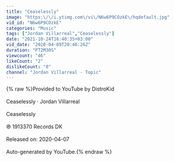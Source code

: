 ```yaml
---
title: "Ceaselessly"
image: "https:\/\/i.ytimg.com\/vi\/N6w6P9COzkE\/hqdefault.jpg"
vid_id: "N6w6P9COzkE"
categories: "Music"
tags: ["Jordan Villarreal","Ceaselessly"]
date: "2021-10-24T16:40:35+03:00"
vid_date: "2020-04-09T20:46:26Z"
duration: "PT2M30S"
viewcount: "46"
likeCount: "2"
dislikeCount: "0"
channel: "Jordan Villarreal - Topic"
---
```

{% raw %}Provided to YouTube by DistroKid<br /><br />Ceaselessly · Jordan Villarreal<br /><br />Ceaselessly<br /><br />℗ 1913370 Records DK<br /><br />Released on: 2020-04-07<br /><br />Auto-generated by YouTube.{% endraw %}
